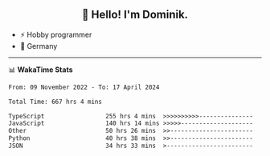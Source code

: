 <h2 align="center">👋 Hello! I'm Dominik.</h2>

- ⚡ Hobby programmer
- 📍 Germany

---
📊 **WakaTime Stats**
<!--START_SECTION:waka-->

```txt
From: 09 November 2022 - To: 17 April 2024

Total Time: 667 hrs 4 mins

TypeScript                 255 hrs 4 mins  >>>>>>>>>>---------------   38.24 %
JavaScript                 140 hrs 14 mins >>>>>--------------------   21.02 %
Other                      50 hrs 26 mins  >>-----------------------   07.56 %
Python                     40 hrs 38 mins  >>-----------------------   06.09 %
JSON                       34 hrs 33 mins  >------------------------   05.18 %
```

<!--END_SECTION:waka-->
